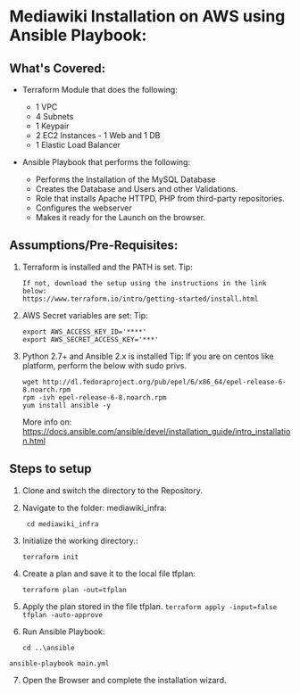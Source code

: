 Mediawiki Installation on AWS using Ansible Playbook: 
========================================================


What's Covered:
----------------
 - Terraform Module that does the following: 
 	- 1 VPC
 	- 4 Subnets  
 	- 1 Keypair 
 	- 2 EC2 Instances - 1 Web and 1 DB
 	- 1 Elastic Load Balancer
   
 - Ansible Playbook that performs the following: 
    - Performs the Installation of the MySQL Database
    - Creates the Database and Users and other Validations. 
    - Role that installs Apache HTTPD, PHP from third-party repositories.
    - Configures the webserver
    - Makes it ready for the Launch on the browser. 


Assumptions/Pre-Requisites: 
---------------------------
1. Terraform is installed and the PATH is set. 
	Tip:
	```
	If not, download the setup using the instructions in the link below: 
	https://www.terraform.io/intro/getting-started/install.html
	```
2. AWS Secret variables are set: 
	Tip:
	```
	export AWS_ACCESS_KEY_ID='****'
	export AWS_SECRET_ACCESS_KEY='***'
	```
3. Python 2.7+ and Ansible 2.x is installed
	Tip: If you are on centos like platform, perform the below with sudo privs. 
	```
	wget http://dl.fedoraproject.org/pub/epel/6/x86_64/epel-release-6-8.noarch.rpm
	rpm -ivh epel-release-6-8.noarch.rpm
	yum install ansible -y
	```
	More info on: 
	https://docs.ansible.com/ansible/devel/installation_guide/intro_installation.html

Steps to setup
---------------
1. Clone and switch the directory to the Repository. 

2. Navigate to the folder: mediawiki_infra:

	``` cd mediawiki_infra```
3. Initialize the working directory.:

    ```terraform init```
4. Create a plan and save it to the local file tfplan: 

	```terraform plan -out=tfplan``` 
5. Apply the plan stored in the file tfplan.
	```terraform apply -input=false tfplan -auto-approve``` 
6. Run Ansible Playbook:

	```cd ..\ansible ```

  ```ansible-playbook main.yml```

7. Open the Browser and complete the installation wizard. 